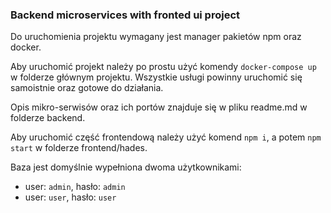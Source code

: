 ### Backend microservices with fronted ui project

Do uruchomienia projektu wymagany jest manager pakietów npm oraz docker.

Aby uruchomić projekt należy po prostu użyć komendy `docker-compose up` w folderze głównym projektu.
Wszystkie usługi powinny uruchomić się samoistnie oraz gotowe do działania.

Opis mikro-serwisów oraz ich portów znajduje się w pliku readme.md w folderze backend.

Aby uruchomić część frontendową należy użyć komend `npm i`, a potem `npm start` w folderze frontend/hades.

Baza jest domyślnie wypełniona dwoma użytkownikami:
 - user: `admin`, hasło: `admin` 
 - user: `user`, hasło: `user`

